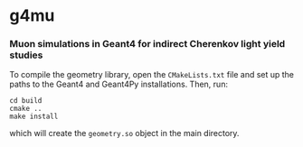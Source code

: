# g4mu
### Muon simulations in Geant4 for indirect Cherenkov light yield studies

To compile the geometry library, open the `CMakeLists.txt` file and set up the paths to the Geant4 and Geant4Py installations. Then, run:

```mkdir build
cd build
cmake ..
make install
```
which will create the `geometry.so` object in the main directory.
